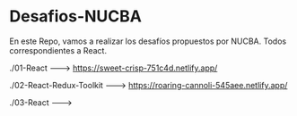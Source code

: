 # Desafios-NUCBA
En este Repo, vamos a realizar los desafíos propuestos por NUCBA.
Todos correspondientes a React.

./01-React ---> https://sweet-crisp-751c4d.netlify.app/

./02-React-Redux-Toolkit ---> https://roaring-cannoli-545aee.netlify.app/

./03-React ---> 